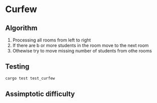 # Curfew

## Algorithm

1. Processing all rooms from left to right
2. If there are b or more students in the room move to the next room
3. Othewise try to move missing number of students from othe rooms

## Testing

```bash
cargo test test_curfew
```

## Assimptotic difficulty

